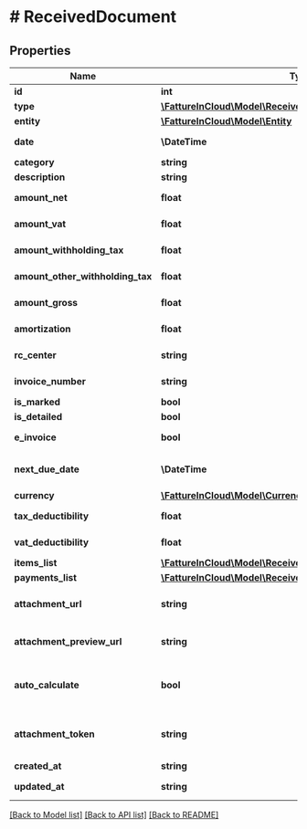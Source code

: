 # # ReceivedDocument

## Properties

Name | Type | Description | Notes
------------ | ------------- | ------------- | -------------
**id** | **int** | Received document id | [optional]
**type** | [**\FattureInCloud\Model\ReceivedDocumentType**](ReceivedDocumentType.md) |  | [optional]
**entity** | [**\FattureInCloud\Model\Entity**](Entity.md) |  | [optional]
**date** | **\DateTime** | Received document date [defaults to today&#39;s date] | [optional]
**category** | **string** | Received document category | [optional]
**description** | **string** | Received document description | [optional]
**amount_net** | **float** | Received document total net amount | [optional]
**amount_vat** | **float** | Received document total vat amount | [optional]
**amount_withholding_tax** | **float** | Received document withholding tax amount | [optional]
**amount_other_withholding_tax** | **float** | Received document other withholding tax amount | [optional]
**amount_gross** | **float** | [Read Only] Received document total gross amount | [optional] [readonly]
**amortization** | **float** | Received document amortization value | [optional]
**rc_center** | **string** | Received document revenue center | [optional]
**invoice_number** | **string** | Received document invoice number | [optional]
**is_marked** | **bool** | Received document is marked | [optional]
**is_detailed** | **bool** | Received document has items | [optional]
**e_invoice** | **bool** | [Read Only] Received document is an e-invoice | [optional]
**next_due_date** | **\DateTime** | [Read Only] Received document date of the next not paid payment | [optional] [readonly]
**currency** | [**\FattureInCloud\Model\Currency**](Currency.md) |  | [optional]
**tax_deductibility** | **float** | Received document tax deducibility percentage | [optional]
**vat_deductibility** | **float** | Received document vat deducibility percentage | [optional]
**items_list** | [**\FattureInCloud\Model\ReceivedDocumentItemsListItem[]**](ReceivedDocumentItemsListItem.md) |  | [optional]
**payments_list** | [**\FattureInCloud\Model\ReceivedDocumentPaymentsListItem[]**](ReceivedDocumentPaymentsListItem.md) |  | [optional]
**attachment_url** | **string** | [Temporary] [Read Only] Received document url of the attached file | [optional] [readonly]
**attachment_preview_url** | **string** | [Temporary] [Read Only] Received document url of the attachment preview | [optional] [readonly]
**auto_calculate** | **bool** | Received document total items amount and total payments amount can differ if this field is set to false | [optional]
**attachment_token** | **string** | [Write Only] Received document attachment token returned by POST /received_documents/attachment | [optional]
**created_at** | **string** | Received document creation date | [optional]
**updated_at** | **string** | Received document last update date | [optional]

[[Back to Model list]](../../README.md#models) [[Back to API list]](../../README.md#endpoints) [[Back to README]](../../README.md)
